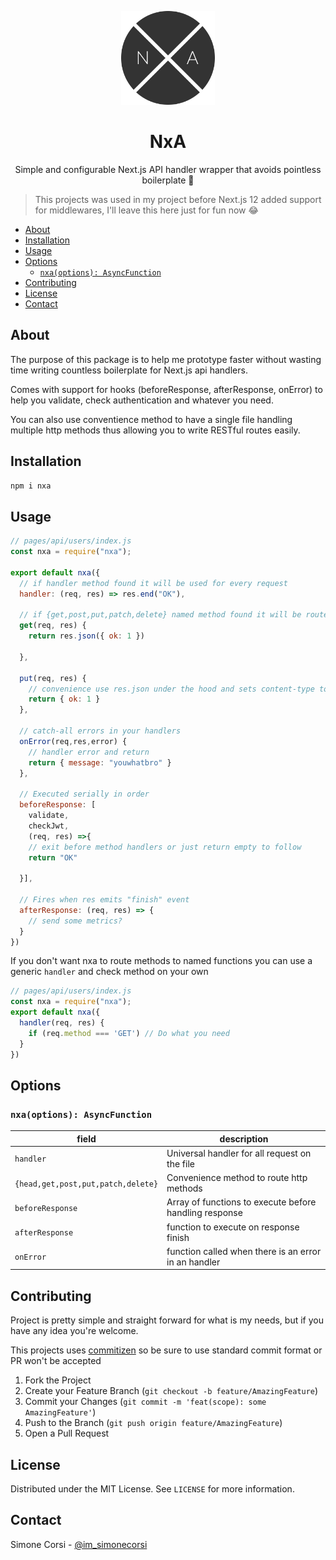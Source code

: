 <p align="center">
    <img src="https://github.com/simonecorsi/nxa/blob/a54c3c6fb18a16aca64da7cc9f9b4b0decb8fa1f/logo.png" alt="NxA" width="150px"/>
</p>

<h1 align="center">NxA</h1>
<p align="center">Simple and configurable Next.js API handler wrapper that avoids pointless boilerplate 🦄</p>

> This projects was used in my project before Next.js 12 added support for middlewares, I'll leave this here just for fun now 😂

<!-- toc -->

- [About](#about)
- [Installation](#installation)
- [Usage](#usage)
- [Options](#options)
  - [`nxa(options): AsyncFunction`](#nxaoptions-asyncfunction)
- [Contributing](#contributing)
- [License](#license)
- [Contact](#contact)

<!-- tocstop -->

## About

The purpose of this package is to help me prototype faster without wasting time writing countless boilerplate for Next.js api handlers.

Comes with support for hooks (beforeResponse, afterResponse, onError) to help you validate, check authentication and whatever you need.

You can also use conventience method to have a single file handling multiple http methods thus allowing you to write RESTful routes easily.

<!-- GETTING STARTED -->

## Installation

```sh
npm i nxa
```

<!-- USAGE EXAMPLES -->

## Usage

```javascript
// pages/api/users/index.js
const nxa = require("nxa");

export default nxa({
  // if handler method found it will be used for every request
  handler: (req, res) => res.end("OK"),

  // if {get,post,put,patch,delete} named method found it will be routed here
  get(req, res) {
    return res.json({ ok: 1 })
    
  },

  put(req, res) {
    // convenience use res.json under the hood and sets content-type to json
    return { ok: 1 }
  },
  
  // catch-all errors in your handlers
  onError(req,res,error) {
    // handler error and return
    return { message: "youwhatbro" }
  },

  // Executed serially in order
  beforeResponse: [
    validate,
    checkJwt,
    (req, res) =>{
    // exit before method handlers or just return empty to follow
    return "OK"
    
  }],

  // Fires when res emits "finish" event
  afterResponse: (req, res) => {
    // send some metrics?
  }
})
```

If you don't want nxa to route methods to named functions you can use a generic `handler` and check method on your own

```js
// pages/api/users/index.js
const nxa = require("nxa");
export default nxa({
  handler(req, res) {
    if (req.method === 'GET') // Do what you need
  }
})
```

## Options

### `nxa(options): AsyncFunction`

| field | description |
| --- | --- |
| `handler`| Universal handler for all request on the file | 
| `{head,get,post,put,patch,delete}` | Convenience method to route http methods | 
| `beforeResponse` | Array of functions to execute before handling response | 
| `afterResponse` | function to execute on response finish | 
| `onError` | function called when there is an error in an handler | 


<!-- CONTRIBUTING -->

## Contributing

Project is pretty simple and straight forward for what is my needs, but if you have any idea you're welcome.

This projects uses [commitizen](https://github.com/commitizen/cz-cli) so be sure to use standard commit format or PR won't be accepted

1. Fork the Project
2. Create your Feature Branch (`git checkout -b feature/AmazingFeature`)
3. Commit your Changes (`git commit -m 'feat(scope): some AmazingFeature'`)
4. Push to the Branch (`git push origin feature/AmazingFeature`)
5. Open a Pull Request

<!-- LICENSE -->

## License

Distributed under the MIT License. See `LICENSE` for more information.

<!-- CONTACT -->

## Contact

Simone Corsi - [@im_simonecorsi](https://twitter.com/im_simonecorsi)
